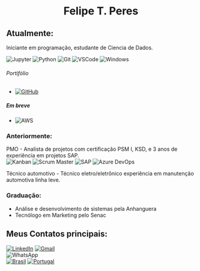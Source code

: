 <h1 align="center">Felipe T. Peres</h1>

## Atualmente: 
Iniciante em programação, estudante de Ciencia de Dados.


![Jupyter](https://img.shields.io/badge/Jupyter-gray?style=flat-squareflat-square&logo=Jupyter)
![Python](https://img.shields.io/badge/-Python-gray?style=flat-squareflat-square&logo=Python)
![Git](https://img.shields.io/badge/-Git-gray?style=flat-squareflat-square&logo=Git)
![VSCode](https://img.shields.io/badge/-VSCode-gray?style=flat-squareflat-square&logo=visualstudiocode&logoColor=blue)
![Windows](https://img.shields.io/badge/-Windows-gray?style=flat-squareflat-square&logo=windows&logoColor=)
###### Portifólio
- [![GitHub](https://img.shields.io/badge/-GitHub-gray?style=flat-squareflat-square&logo=GitHub)](https://github.com/felipe-t-peres)

##### Em breve<br>
- ![AWS](https://img.shields.io/badge/-AWS-gray?style=flat-squareflat-square&logo=amazon-aws)

### Anteriormente: 
PMO - Analista de projetos com certificação PSM I, KSD, e 3 anos de experiência em projetos SAP.
<br>
![Kanban](https://img.shields.io/badge/-Kanban-gray?style=flat-squareflat-square&logo=kanban)
![Scrum Master](https://img.shields.io/badge/Scrum%20Master-gray?-style=for-the-badge)
![SAP](https://img.shields.io/badge/-SAP-gray?style=flat-squareflat-square&logo=sap)
![Azure DevOps](https://img.shields.io/badge/Azure%20DevOps-gray?style=flat-squareflat-square&logo=azure-devops)
</br>


Técnico automotivo - Técnico eletro/eletrônico experiência em manutenção automotiva linha leve.

### Graduação:

- Análise e desenvolvimento de sistemas pela Anhanguera
- Tecnólogo em Marketing pelo Senac


## Meus Contatos principais:
 

<div>

[![LinkedIn](https://img.shields.io/badge/Felipe_Tomatis_Peres-0077B5?-style=for-the-badge&logo=linkedin&logoColor=white)](https://www.linkedin.com/in/felipe-tomatis-peres/) 
[![Gmail](https://img.shields.io/badge/felipe.tomatis@gmail.com-white?-style=for-the-badge&logo=gmail&color=white&labelWidth=2)](felipe.tomatis@gmail.com)<br>
![WhatsApp](https://img.shields.io/badge/WhatsApp-25D366?-style=for-the-badge&logo=whatsapp&logoColor=white)<br>
[![Brasil](https://img.shields.io/badge/🇧🇷-0052B4?-style=for-the-badge)](+55(51)981180021)
[![Portugal](https://img.shields.io/badge/🇵🇹-008000?-style=for-the-badge)]((+351)964622466)

</div>

